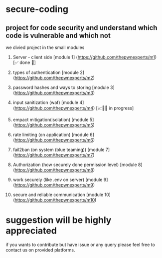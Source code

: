 # secure-coding
## project for code security and understand which code is vulnerable and which not

we divied project in the small modules

1) Server - client side [module 1] (https://github.com/thepwnexperts/m1) [✅ done 🎯]


2) types of authentication [module 2] (https://github.com/thepwnexperts/m2)
3) password hashes and ways to storing [module 3] (https://github.com/thepwnexperts/m3)
4) input sanitization (waf) [module 4] (https://github.com/thepwnexperts/m4) [📈🧑‍💻 in progress]


5) empact mitigation(isolation) [module 5] (https://github.com/thepwnexperts/m5)
6) rate limiting (on application) [module 6] (https://github.com/thepwnexperts/m6)
7) fail2ban (on system (blue teaming)) [module 7] (https://github.com/thepwnexperts/m7)
8) Authorization (how securely done permission level) [module 8] (https://github.com/thepwnexperts/m8)
9) work securely (like .env on server) [module 9] (https://github.com/thepwnexperts/m9)
10) secure and reliable communication [module 10] (https://github.com/thepwnexperts/m10)

# suggestion will be highly appreciated

if you wants to contribute but have issue or any query please feel free to contact us on provided platforms.



